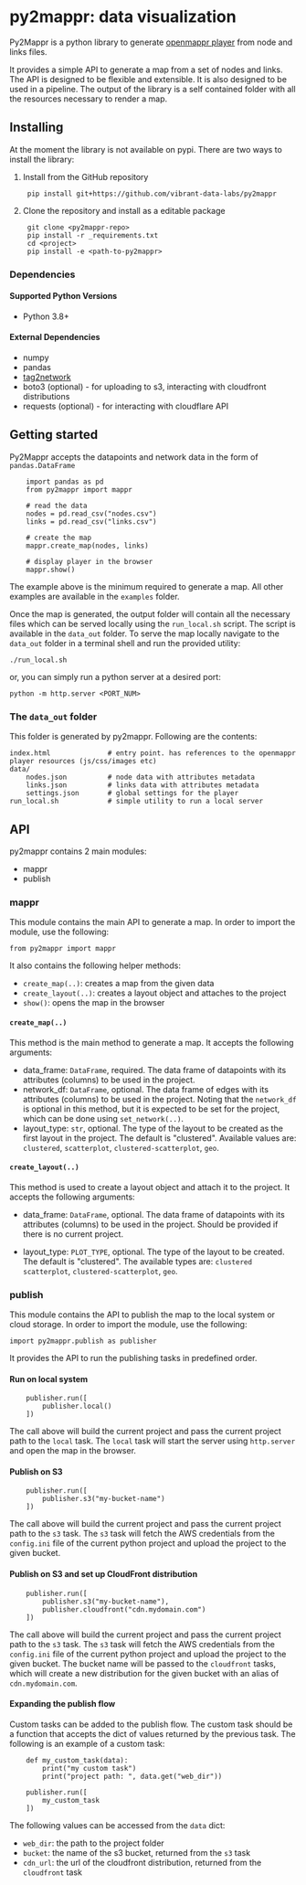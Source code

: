 py2mappr: data visualization
=====================================

Py2Mappr is a python library to generate [openmappr player](https://github.com/vibrant-data-labs/openmappr-player) from node and links files.

It provides a simple API to generate a map from a set of nodes and links. The API is designed to be flexible and extensible. It is also designed to be used in a pipeline. The output of the library is a self contained folder with all the resources necessary to render a map.

## Installing
At the moment the library is not available on pypi. There are two ways to install the library:

1. Install from the GitHub repository

        pip install git+https://github.com/vibrant-data-labs/py2mappr

2. Clone the repository and install as a editable package

        git clone <py2mappr-repo>
        pip install -r _requirements.txt
        cd <project>
        pip install -e <path-to-py2mappr>

### Dependencies

#### Supported Python Versions

* Python 3.8+

#### External Dependencies

* numpy
* pandas
* [tag2network](https://github.com/vibrant-data-labs/tag2network)
* boto3 (optional) - for uploading to s3, interacting with cloudfront distributions
* requests (optional) - for interacting with cloudflare API

## Getting started

Py2Mappr accepts the datapoints and network data in the form of `pandas.DataFrame`
    
        import pandas as pd
        from py2mappr import mappr
    
        # read the data
        nodes = pd.read_csv("nodes.csv")
        links = pd.read_csv("links.csv")
    
        # create the map
        mappr.create_map(nodes, links)

        # display player in the browser
        mappr.show()

The example above is the minimum required to generate a map. All other examples are available in the `examples` folder.

Once the map is generated, the output folder will contain all the necessary files which can be served locally using the `run_local.sh` script. The script is available in the `data_out` folder. To serve the map locally navigate to the `data_out` folder in a terminal shell and run the provided utility: 
    
    ./run_local.sh

or, you can simply run a python server at a desired port:

    python -m http.server <PORT_NUM>
  
### The `data_out` folder

This folder is generated by py2mappr. Following are the contents:
    
    index.html              # entry point. has references to the openmappr player resources (js/css/images etc)
    data/
        nodes.json          # node data with attributes metadata
        links.json          # links data with attributes metadata
        settings.json       # global settings for the player
    run_local.sh            # simple utility to run a local server

## API

py2mappr contains 2 main modules:
* mappr
* publish

### mappr

This module contains the main API to generate a map. In order to import the module, use the following:

    from py2mappr import mappr

It also contains the following helper methods:
* `create_map(..)`: creates a map from the given data
* `create_layout(..)`: creates a layout object and attaches to the project
* `show()`: opens the map in the browser

#### `create_map(..)`
This method is the main method to generate a map. It accepts the following arguments:

* data_frame: `DataFrame`, required. The data frame of datapoints with its attributes (columns) to be used in the project.
* network_df: `DataFrame`, optional. The data frame of edges with its
    attributes (columns) to be used in the project. Noting that the `network_df` is optional in this method, but it is expected to be set for the project, which can be done using `set_network(..)`.
* layout_type: `str`, optional. The type of the layout to be created as the first layout in the project. The default is "clustered". Available values are: `clustered`, `scatterplot`, `clustered-scatterplot`, `geo`.

#### `create_layout(..)`
This method is used to create a layout object and attach it to the project. It accepts the following arguments:

* data_frame: `DataFrame`, optional. The data frame of datapoints with its attributes (columns) to be used in the project. Should be provided if there is no current project.

* layout_type: `PLOT_TYPE`, optional. The type of the layout to be created. The default is "clustered". The available types are: `clustered` `scatterplot`, `clustered-scatterplot`, `geo`.

### publish

This module contains the API to publish the map to the local system or cloud storage. In order to import the module, use the following:

    import py2mappr.publish as publisher

It provides the API to run the publishing tasks in predefined order.

#### Run on local system
    
        publisher.run([
            publisher.local()
        ])

The call above will build the current project and pass the current project path to the `local` task. The `local` task will start the server using `http.server` and open the map in the browser.

#### Publish on S3

        publisher.run([
            publisher.s3("my-bucket-name")
        ])

The call above will build the current project and pass the current project path to the `s3` task. The `s3` task will fetch the AWS credentials from the `config.ini` file of the current python project and upload the project to the given bucket.

#### Publish on S3 and set up CloudFront distribution

        publisher.run([
            publisher.s3("my-bucket-name"),
            publisher.cloudfront("cdn.mydomain.com")
        ])

The call above will build the current project and pass the current project path to the `s3` task. The `s3` task will fetch the AWS credentials from the `config.ini` file of the current python project and upload the project to the given bucket. The bucket name will be passed to the `cloudfront` tasks, which will create a new distribution for the given bucket with an alias of `cdn.mydomain.com`.

#### Expanding the publish flow

Custom tasks can be added to the publish flow. The custom task should be a function that accepts the dict of values returned by the previous task. The following is an example of a custom task:

        def my_custom_task(data):
            print("my custom task")
            print("project path: ", data.get("web_dir"))

        publisher.run([
            my_custom_task
        ])

The following values can be accessed from the `data` dict:
* `web_dir`: the path to the project folder
* `bucket`: the name of the s3 bucket, returned from the `s3` task
* `cdn_url`: the url of the cloudfront distribution, returned from the `cloudfront` task
